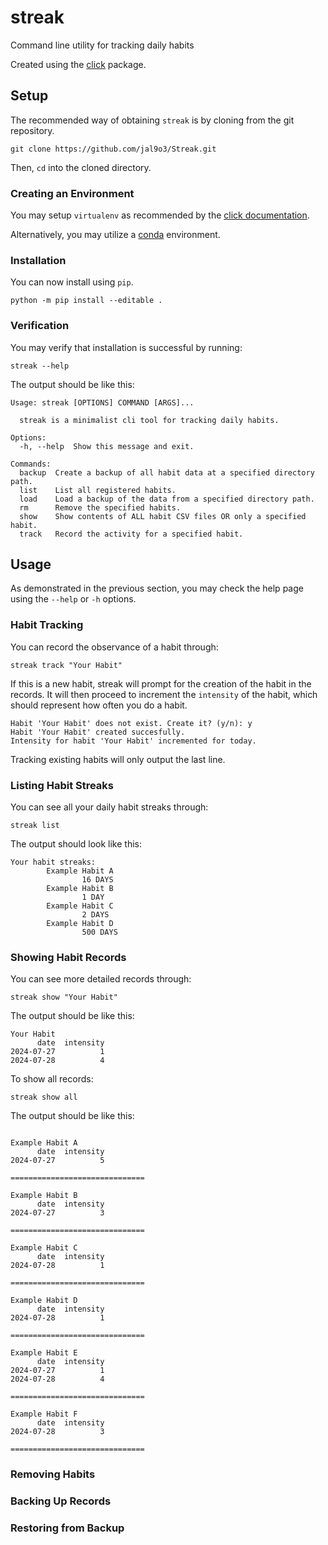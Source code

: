 # streak

Command line utility for tracking daily habits

Created using the [click](https://click.palletsprojects.com/en/8.1.x/) package.

## Setup

The recommended way of obtaining `streak` is 
by cloning from the git repository.

```
git clone https://github.com/jal9o3/Streak.git
```

Then, `cd` into the cloned directory. 

### Creating an Environment
You may setup `virtualenv` as recommended 
by the [click documentation](https://click.palletsprojects.com/en/8.1.x/quickstart/#virtualenv).

Alternatively, you may utilize a [conda](https://conda.io/projects/conda/en/latest/user-guide/tasks/manage-environments.html) environment.


### Installation
You can now install using `pip`.
```
python -m pip install --editable .
```

### Verification
You may verify that installation is successful by running:
```
streak --help
```
The output should be like this:
```
Usage: streak [OPTIONS] COMMAND [ARGS]...

  streak is a minimalist cli tool for tracking daily habits.

Options:
  -h, --help  Show this message and exit.

Commands:
  backup  Create a backup of all habit data at a specified directory path.
  list    List all registered habits.
  load    Load a backup of the data from a specified directory path.
  rm      Remove the specified habits.
  show    Show contents of ALL habit CSV files OR only a specified habit.
  track   Record the activity for a specified habit.
```

## Usage
As demonstrated in the previous section, you may check the help page using the
`--help` or `-h` options.
### Habit Tracking
You can record the observance of a habit through:
```
streak track "Your Habit"
```
If this is a new habit, streak will prompt for the creation of the habit in the
records. It will then proceed to increment the `intensity` of the habit, which
should represent how often you do a habit.
```
Habit 'Your Habit' does not exist. Create it? (y/n): y
Habit 'Your Habit' created succesfully.
Intensity for habit 'Your Habit' incremented for today.
```
Tracking existing habits will only output the last line.
### Listing Habit Streaks
You can see all your daily habit streaks through:
```
streak list
```
The output should look like this:
```
Your habit streaks: 
        Example Habit A
                16 DAYS
        Example Habit B
                1 DAY
        Example Habit C
                2 DAYS
        Example Habit D
                500 DAYS
```
### Showing Habit Records
You can see more detailed records through:
```
streak show "Your Habit"
```
The output should be like this:
```
Your Habit
      date  intensity
2024-07-27          1
2024-07-28          4
```
To show all records:
```
streak show all
```
The output should be like this:
```

Example Habit A
      date  intensity
2024-07-27          5

==============================

Example Habit B
      date  intensity
2024-07-27          3

==============================

Example Habit C
      date  intensity
2024-07-28          1

==============================

Example Habit D
      date  intensity
2024-07-28          1

==============================

Example Habit E
      date  intensity
2024-07-27          1
2024-07-28          4

==============================

Example Habit F
      date  intensity
2024-07-28          3

==============================
```
### Removing Habits
### Backing Up Records
### Restoring from Backup
